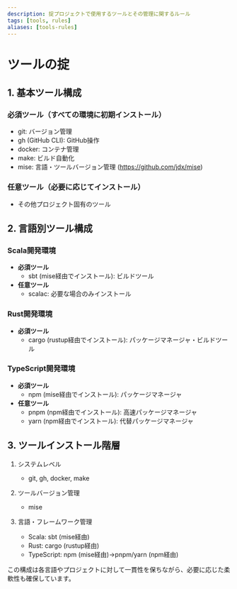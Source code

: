 ```yaml
---
description: 掟プロジェクトで使用するツールとその管理に関するルール
tags: [tools, rules]
aliases: [tools-rules]
---
```

# ツールの掟

## 1. 基本ツール構成

### 必須ツール（すべての環境に初期インストール）

- git: バージョン管理
- gh (GitHub CLI): GitHub操作
- docker: コンテナ管理
- make: ビルド自動化
- mise: 言語・ツールバージョン管理 (<https://github.com/jdx/mise>)

### 任意ツール（必要に応じてインストール）

- その他プロジェクト固有のツール

## 2. 言語別ツール構成

### Scala開発環境

- **必須ツール**
  - sbt (mise経由でインストール): ビルドツール
- **任意ツール**
  - scalac: 必要な場合のみインストール

### Rust開発環境

- **必須ツール**
  - cargo (rustup経由でインストール): パッケージマネージャ・ビルドツール

### TypeScript開発環境

- **必須ツール**
  - npm (mise経由でインストール): パッケージマネージャ
- **任意ツール**
  - pnpm (npm経由でインストール): 高速パッケージマネージャ
  - yarn (npm経由でインストール): 代替パッケージマネージャ

## 3. ツールインストール階層

1. システムレベル
   - git, gh, docker, make

2. ツールバージョン管理
   - mise

3. 言語・フレームワーク管理
   - Scala: sbt (mise経由)
   - Rust: cargo (rustup経由)
   - TypeScript: npm (mise経由)→pnpm/yarn (npm経由)

この構成は各言語やプロジェクトに対して一貫性を保ちながら、必要に応じた柔軟性も確保しています。